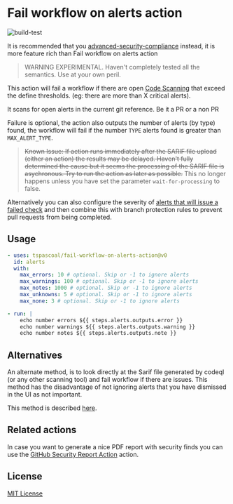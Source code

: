 # Fail workflow on alerts action

![build-test](https://github.com/tspascoal/fail-workflow-on-alerts-action/actions/workflows/test.yml/badge.svg)

It is recommended that you [advanced-security-compliance](https://github.com/GeekMasher/advanced-security-compliance) instead, it is more feature rich than Fail workflow on alerts action

> WARNING EXPERIMENTAL. Haven't completely tested all the semantics. Use at your own peril.

This action will fail a workflow if there are open [Code Scanning](https://docs.github.com/en/code-security/secure-coding/about-code-scanning) that exceed the define thresholds. (eg: there are more than X critical alerts).

It scans for open alerts in the current git reference. Be it a PR or a non PR

Failure is optional, the action also outputs the number of alerts (by type) found, the workflow will fail if the number `TYPE` alerts found is greater than `MAX_ALERT_TYPE`.

> ~~Known Issue: If action runs immediately after the SARIF file upload (either an action) the results may be delayed. Haven't fully determined the cause but it seems the processing of the SARIF file is asychronous. Try to run the action as later as possible.~~ This no longer happens unless you have set the parameter `wait-for-processing` to false. 

Alternatively you can also configure the severity of [alerts that will issue a failed check](https://docs.github.com/en/code-security/secure-coding/automatically-scanning-your-code-for-vulnerabilities-and-errors/configuring-code-scanning#defining-the-alert-severities-causing-pull-request-check-failure) and then combine this with branch protection rules to prevent pull requests from being completed.

## Usage

```YAML
- uses: tspascoal/fail-workflow-on-alerts-action@v0
  id: alerts
  with:
    max_errors: 10 # optional. Skip or -1 to ignore alerts
    max_warnings: 100 # optional. Skip or -1 to ignore alerts
    max_notes: 1000 # optional. Skip or -1 to ignore alerts
    max_unknowns: 5 # optional. Skip or -1 to ignore alerts
    max_none: 3 # optional. Skip or -1 to ignore alerts

- run: |
    echo number errors ${{ steps.alerts.outputs.error }}
    echo number warnings ${{ steps.alerts.outputs.warning }}
    echo number notes ${{ steps.alerts.outputs.note }}
```

## Alternatives

An alternate method, is to look directly at the Sarif file generated by codeql (or any other scanning tool) and fail workflow if there are issues. This method has the disadvantage of not ignoring alerts that you have dismissed in the UI as not important.

This method is described [here](https://josh-ops.com/posts/github-codeql-pr/).

## Related actions

In case you want to generate a nice PDF report with security finds you can use the [GitHub Security Report Action](https://github.com/marketplace/actions/github-security-report-action) action.

## License

[MIT License](LICENSE)
